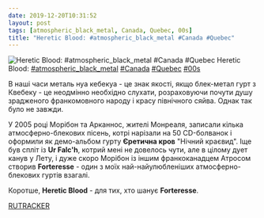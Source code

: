 ```yaml
---
date: 2019-12-20T10:31:52
layout: post
tags: [atmospheric_black_metal, Canada, Quebec, 00s]
title: "Heretic Blood: #atmospheric_black_metal #Canada #Quebec"
---
```

![Heretic Blood: #atmospheric_black_metal #Canada #Quebec](https://res.cloudinary.com/vast-space-unexplored/image/upload/photos/photo_825_20-12-2019_10-31-52.jpg)
Heretic Blood: [#atmospheric_black_metal](/tags/#atmospheric_black_metal) [#Canada](/tags/#Canada) [#Quebec](/tags/#Quebec) [#00s](/tags/#00s)

В наші часи металь нуа кебекуа - це знак якості, якщо блек-метал гурт з Квебеку - це неодмінно необхідно слухати, розраховуючи почути душу зрадженого франкомовного народу і красу північного сяйва. Однак так було не завжди.

У 2005 році Морібон та Арканнос, жителі Монреаля, записали кілька атмосферно-блекових пісень, котрі нарізали на 50 CD-болванок і оформили як демо-альбом гурту **Єретична кров** &quot;Нічний краєвид&quot;. Іще був спліт із **Ur Falc&#39;h**, котрий мені не довелось чути, але в цілому дует канув у Лету, і дуже скоро Морібон із іншим франкоканадцем Атросом створив **Forteresse** - один з моїх най-найулюбленіших атмосферно-блекових гуртів взагалі.

Коротше, **Heretic Blood** - для тих, хто шанує **Forteresse**.

[RUTRACKER](https://rutracker.org/forum/viewtopic.php?t=2678366)